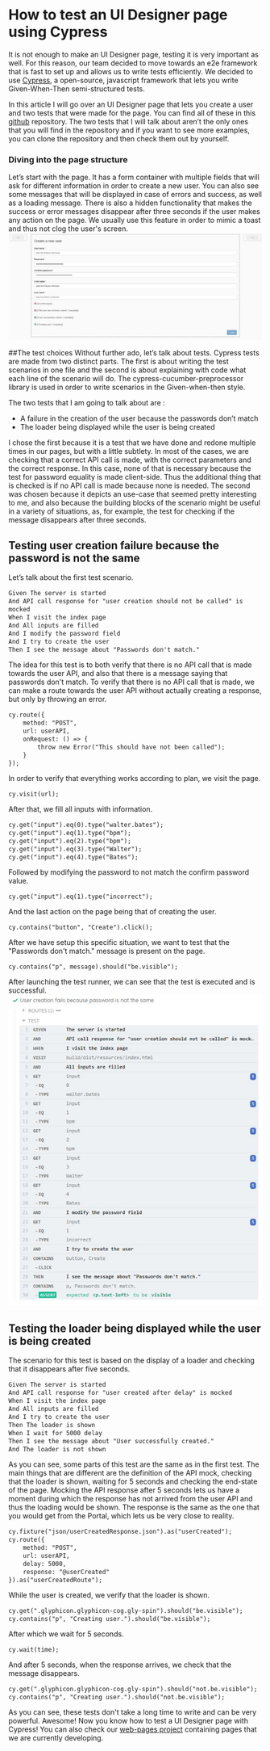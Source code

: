# How to test an UI Designer page using Cypress

It is not enough to make an UI Designer page, testing it is very important as well. 
For this reason, our team decided to move towards an e2e framework that is fast to set up and allows us to write tests efficiently. 
We decided to use [Cypress](https://www.cypress.io/), a open-source, javascript framework that lets you write Given-When-Then semi-structured tests.

In this article I will go over an UI Designer page that lets you create a user and two tests that were made for the page. 
You can find all of these in this [github](https://github.com/bonitasoft-labs/bonita-uid-page-cypress-test) repository. 
The two tests that I will talk about aren’t the only ones that you will find in the repository and if you want to see more examples, you can clone the repository and then check them out by yourself.

### Diving into the page structure
Let’s start with the page. It has a form container with multiple fields that will ask for different information in order to create a new user. 
You can also see some messages that will be displayed in case of errors and success, as well as a loading message. 
There is also a hidden functionality that makes the success or error messages disappear after three seconds if the user makes any action on the page. 
We usually use this feature in order to mimic a toast and thus not clog the user's screen.
![page structure](images/page.jpg)

##The test choices
Without further ado, let’s talk about tests. 
Cypress tests are made from two distinct parts. 
The first is about writing the test scenarios in one file and the second is about explaining with code what each line of the scenario will do.
The cypress-cucumber-preprocessor library is used in order to write scenarios in the Given-when-then style.

The two tests that I am going to talk about are :
- A failure in the creation of the user because the passwords don’t match
- The loader being displayed while the user is being created

I chose the first because it is a test that we have done and redone multiple times in our pages, but with a little subtlety. In most of the cases, we are checking that a correct API call is made, with the correct parameters and the correct response. In this case, none of that is necessary because the test for password equality is made client-side. Thus the additional thing that is checked is if no API call is made because none is needed. 
The second was chosen because it depicts an use-case that seemed pretty interesting to me, and also because the building blocks of the scenario might be useful in a variety of situations, as, for example, the test for checking if the message disappears after three seconds.

## Testing user creation failure because the password is not the same
Let’s talk about the first test scenario. 
```code 
Given The server is started
And API call response for "user creation should not be called" is mocked
When I visit the index page
And All inputs are filled
And I modify the password field
And I try to create the user
Then I see the message about "Passwords don't match."
```
The idea for this test is to both verify that there is no API call that is made towards the user API, and also that there is a message saying that passwords don't match. 
To verify that there is no API call that is made, we can make a route towards the user API without actually creating a response, but only by throwing an error.
```code
cy.route({
    method: "POST",
    url: userAPI,
    onRequest: () => {
        throw new Error("This should have not been called");
    }
});
```
In order to verify that everything works according to plan, we visit the page.
```code
cy.visit(url);
```
After that, we fill all inputs with information.
```code
cy.get("input").eq(0).type("walter.bates");
cy.get("input").eq(1).type("bpm");
cy.get("input").eq(2).type("bpm");
cy.get("input").eq(3).type("Walter");
cy.get("input").eq(4).type("Bates");
```
Followed by modifying the password to not match the confirm password value.
```code
cy.get("input").eq(1).type("incorrect");
```
And the last action on the page being that of creating the user.
```code
cy.contains("button", "Create").click();
```
After we have setup this specific situation, we want to test that the "Passwords don't match." message is present on the page.
```code
cy.contains("p", message).should("be.visible");
```
After launching the test runner, we can see that the test is executed and is successful.
![test passwords not matching](images/test_passwords_dont_match.jpg)

## Testing the loader being displayed while the user is being created
The scenario for this test is based on the display of a loader and checking that it disappears after five seconds.
```code
Given The server is started
And API call response for "user created after delay" is mocked
When I visit the index page
And All inputs are filled
And I try to create the user
Then The loader is shown
When I wait for 5000 delay
Then I see the message about "User successfully created."
And The loader is not shown
```
As you can see, some parts of this test are the same as in the first test. The main things that are different are the definition of the API mock, checking that the loader is shown, waiting for 5 seconds and checking the end-state of the page.
Mocking the API response after 5 seconds lets us have a moment during which the response has not arrived from the user API and thus the loading would be shown.
The response is the same as the one that you would get from the Portal, which lets us be very close to reality.
```code
cy.fixture("json/userCreatedResponse.json").as("userCreated");
cy.route({
    method: "POST",
    url: userAPI,
    delay: 5000,
    response: "@userCreated"
}).as("userCreatedRoute");
```
While the user is created, we verify that the loader is shown.
```code
cy.get(".glyphicon.glyphicon-cog.gly-spin").should("be.visible");
cy.contains("p", "Creating user.").should("be.visible");
```
After which we wait for 5 seconds.
```code
cy.wait(time);
```
And after 5 seconds, when the response arrives, we check that the message disappears.
```code
cy.get(".glyphicon.glyphicon-cog.gly-spin").should("not.be.visible");
cy.contains("p", "Creating user.").should("not.be.visible");
```

As you can see, these tests don't take a long time to write and can be very powerful. 
Awesome! Now you know how to test a UI Designer page with Cypress! You can also check our [web-pages project](https://github.com/bonitasoft/bonita-web-pages/uid-pages) containing pages that we are currently developing.
